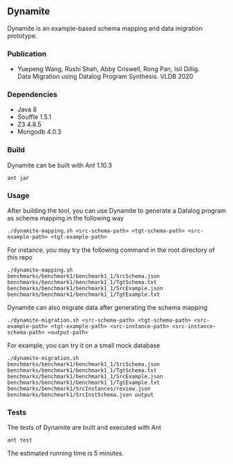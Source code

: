 ## Dynamite

Dynamite is an example-based schema mapping and data migration prototype.

### Publication

- Yuepeng Wang, Rushi Shah, Abby Criswell, Rong Pan, Isil Dillig.  
  Data Migration using Datalog Program Synthesis. VLDB 2020

### Dependencies

- Java 8
- Souffle 1.5.1
- Z3 4.8.5
- Mongodb 4.0.3

### Build

Dynamite can be built with Ant 1.10.3
```
ant jar
```

### Usage

After building the tool, you can use Dynamite to generate a Datalog program as schema mapping in the following way
```
./dynamite-mapping.sh <src-schema-path> <tgt-schema-path> <src-example-path> <tgt-example-path>
```

For instance, you may try the following command in the root directory of this repo
```
./dynamite-mapping.sh benchmarks/benchmark1/benchmark1_1/SrcSchema.json benchmarks/benchmark1/benchmark1_1/TgtSchema.txt benchmarks/benchmark1/benchmark1_1/SrcExample.json benchmarks/benchmark1/benchmark1_1/TgtExample.txt
```

Dynamite can also migrate data after generating the schema mapping
```
./dynamite-migration.sh <src-schema-path> <tgt-schema-path> <src-example-path> <tgt-example-path> <src-instance-path> <src-instance-schema-path> <output-path>
```

For example, you can try it on a small mock database
```
./dynamite-migration.sh benchmarks/benchmark1/benchmark1_1/SrcSchema.json benchmarks/benchmark1/benchmark1_1/TgtSchema.txt benchmarks/benchmark1/benchmark1_1/SrcExample.json benchmarks/benchmark1/benchmark1_1/TgtExample.txt benchmarks/benchmark1/SrcInstances/review.json benchmarks/benchmark1/SrcInstSchema.json output
```

### Tests

The tests of Dynamite are built and executed with Ant
```
ant test
```
The estimated running time is 5 minutes.

